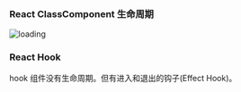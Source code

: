 ### React ClassComponent 生命周期

![loading](https://saber2pr.top/MyWeb/resource/image/react-cycle.webp)

### React Hook

hook 组件没有生命周期。但有进入和退出的钩子(Effect Hook)。
